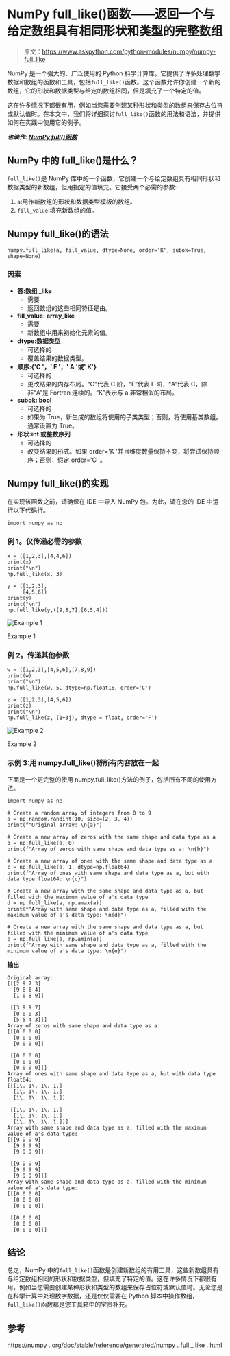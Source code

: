 # NumPy full_like()函数——返回一个与给定数组具有相同形状和类型的完整数组

> 原文：<https://www.askpython.com/python-modules/numpy/numpy-full_like>

NumPy 是一个强大的、广泛使用的 Python 科学计算库。它提供了许多处理数字数据和数组的函数和工具，包括`full_like()`函数。这个函数允许你创建一个新的数组，它的形状和数据类型与给定的数组相同，但是填充了一个特定的值。

这在许多情况下都很有用，例如当您需要创建某种形状和类型的数组来保存占位符或默认值时。在本文中，我们将详细探讨`full_like()`函数的用法和语法，并提供如何在实践中使用它的例子。

***也读作: [NumPy full()函数](https://www.askpython.com/python-modules/numpy/numpy-full)***

## NumPy 中的 full_like()是什么？

`full_like()`是 NumPy 库中的一个函数，它创建一个与给定数组具有相同形状和数据类型的新数组，但用指定的值填充。它接受两个必需的参数:

1.  `a`:用作新数组的形状和数据类型模板的数组。
2.  `fill_value`:填充新数组的值。

## Numpy full_like()的语法

```
numpy.full_like(a, fill_value, dtype=None, order='K', subok=True, shape=None)

```

### 因素

*   **答:数组 _like**
    *   需要
    *   返回数组的这些相同特征是由。
*   **fill_value: array_like**
    *   需要
    *   新数组中用来初始化元素的值。
*   **dtype:数据类型**
    *   可选择的
    *   覆盖结果的数据类型。
*   **顺序:{'C '，' F '，' A '或' K'}**
    *   可选择的
    *   更改结果的内存布局。“C”代表 C 阶，“F”代表 F 阶，“A”代表 C，除非“A”是 Fortran 连续的。“K”表示与 a 非常相似的布局。
*   **subok: bool**
    *   可选择的
    *   如果为 True，新生成的数组将使用的子类类型；否则，将使用基类数组。通常设置为 True。
*   **形状:int 或整数序列**
    *   可选择的
    *   改变结果的形式。如果 order='K '并且维度数量保持不变，将尝试保持顺序；否则，假定 order='C '。

## Numpy full_like()的实现

在实现该函数之前，请确保在 IDE 中导入 NumPy 包。为此，请在您的 IDE 中运行以下代码行。

```
import numpy as np

```

### 例 1。仅传递必需的参数

```
x = ([1,2,3],[4,4,6])
print(x)
print("\n")
np.full_like(x, 3)

y = ([1,2,3],
     [4,5,6])
print(y)
print("\n")
np.full_like(y,([9,8,7],[6,5,4]))

```

![Example 1](img/22fd2e99d0655b8ec5c2d3643110efea.png)

Example 1

### 例 2。传递其他参数

```
w = ([1,2,3],[4,5,6],[7,8,9])
print(w)
print("\n")
np.full_like(w, 5, dtype=np.float16, order='C')

z = ([1,2,3],[4,5,6])
print(z)
print("\n")
np.full_like(z, (1+3j), dtype = float, order='F')

```

![Example 2](img/f8a9cdbf281d88f1e24884c28c4258f5.png)

Example 2

### 示例 3:用 numpy.full_like()将所有内容放在一起

下面是一个更完整的使用 numpy.full_like()方法的例子，包括所有不同的使用方法。

```
import numpy as np

# Create a random array of integers from 0 to 9
a = np.random.randint(10, size=(2, 3, 4))
print(f"Original array: \n{a}")

# Create a new array of zeros with the same shape and data type as a
b = np.full_like(a, 0)
print(f"Array of zeros with same shape and data type as a: \n{b}")

# Create a new array of ones with the same shape and data type as a
c = np.full_like(a, 1, dtype=np.float64)
print(f"Array of ones with same shape and data type as a, but with data type float64: \n{c}")

# Create a new array with the same shape and data type as a, but filled with the maximum value of a's data type
d = np.full_like(a, np.amax(a))
print(f"Array with same shape and data type as a, filled with the maximum value of a's data type: \n{d}")

# Create a new array with the same shape and data type as a, but filled with the minimum value of a's data type
e = np.full_like(a, np.amin(a))
print(f"Array with same shape and data type as a, filled with the minimum value of a's data type: \n{e}")

```

**输出**

```
Original array: 
[[[2 9 7 3]
  [9 8 6 4]
  [1 0 8 9]]

 [[3 9 9 7]
  [0 8 0 3]
  [5 5 4 3]]]
Array of zeros with same shape and data type as a: 
[[[0 0 0 0]
  [0 0 0 0]
  [0 0 0 0]]

 [[0 0 0 0]
  [0 0 0 0]
  [0 0 0 0]]]
Array of ones with same shape and data type as a, but with data type float64: 
[[[1\. 1\. 1\. 1.]
  [1\. 1\. 1\. 1.]
  [1\. 1\. 1\. 1.]]

 [[1\. 1\. 1\. 1.]
  [1\. 1\. 1\. 1.]
  [1\. 1\. 1\. 1.]]]
Array with same shape and data type as a, filled with the maximum value of a's data type: 
[[[9 9 9 9]
  [9 9 9 9]
  [9 9 9 9]]

 [[9 9 9 9]
  [9 9 9 9]
  [9 9 9 9]]]
Array with same shape and data type as a, filled with the minimum value of a's data type: 
[[[0 0 0 0]
  [0 0 0 0]
  [0 0 0 0]]

 [[0 0 0 0]
  [0 0 0 0]
  [0 0 0 0]]]

```

## 结论

总之，NumPy 中的`full_like()`函数是创建新数组的有用工具，这些新数组具有与给定数组相同的形状和数据类型，但填充了特定的值。这在许多情况下都很有用，例如当您需要创建某种形状和类型的数组来保存占位符或默认值时。无论您是在科学计算中处理数字数据，还是仅仅需要在 Python 脚本中操作数组，`full_like()`函数都是您工具箱中的宝贵补充。

## 参考

[https://numpy . org/doc/stable/reference/generated/numpy . full _ like . html](https://numpy.org/doc/stable/reference/generated/numpy.full_like.html)